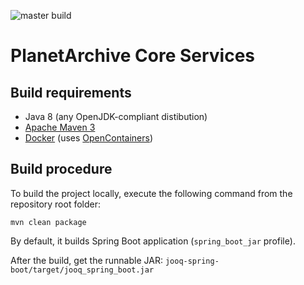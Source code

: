 ![master build](https://github.com/planetsolutions/pa-core/workflows/master%20build/badge.svg)

# PlanetArchive Core Services

## Build requirements
 - Java 8 (any OpenJDK-compliant distibution)
 - [Apache Maven 3](http://maven.apache.org)
 - [Docker](https://www.docker.com/) (uses [OpenContainers](https://www.opencontainers.org/))
 
## Build procedure
To build the project locally, execute the following command from the repository
root folder:
```
mvn clean package
```
By default, it builds Spring Boot application (`spring_boot_jar` profile).

After the build, get the runnable JAR: `jooq-spring-boot/target/jooq_spring_boot.jar` 